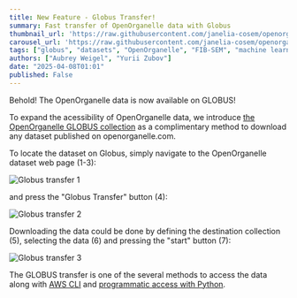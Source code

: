 ```yaml
---
title: New Feature - Globus Transfer!
summary: Fast transfer of OpenOrganelle data with Globus
thumbnail_url: 'https://raw.githubusercontent.com/janelia-cosem/openorganelle-blog/main/assets/globus-carousel.png'
carousel_url: 'https://raw.githubusercontent.com/janelia-cosem/openorganelle-blog/main/assets/globus-carousel.png'
tags: ["globus", "datasets", "OpenOrganelle", "FIB-SEM", "machine learning"]
authors: ["Aubrey Weigel", "Yurii Zubov"]
date: "2025-04-08T01:01"
published: False
---
```


Behold! The OpenOrganelle data is now available on GLOBUS!

To expand the acessibility of OpenOrganelle data, we introduce [the OpenOrganelle GLOBUS collection](https://app.globus.org/file-manager?origin_id=4422e452-f97e-4cdd-ad88-7cecf14aa258&origin_path=%2F&two_pane=true) as a complimentary method to download any dataset published on openorganelle.com. 

To locate the dataset on Globus, simply navigate to the OpenOrganelle dataset web page (1-3):

![Globus transfer 1](https://raw.githubusercontent.com/janelia-cosem/openorganelle-blog/main/assets/globus_transfer_1.png)

and press the "Globus Transfer" button (4):

![Globus transfer 2](https://raw.githubusercontent.com/janelia-cosem/openorganelle-blog/main/assets/globus_transfer_2.png)

Downloading the data could be done by defining the destination collection (5), selecting the data (6) and pressing the "start" button (7):

![Globus transfer 3](https://raw.githubusercontent.com/janelia-cosem/openorganelle-blog/main/assets/globus_transfer_3.png)

The GLOBUS transfer is one of the several methods to access the data along with [AWS CLI](https://openorganelle.janelia.org/faq#aws-cli) and [programmatic access with Python](https://openorganelle.janelia.org/faq#python).
